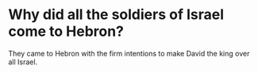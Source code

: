 # Why did all the soldiers of Israel come to Hebron?

They came to Hebron with the firm intentions to make David the king over all Israel.
